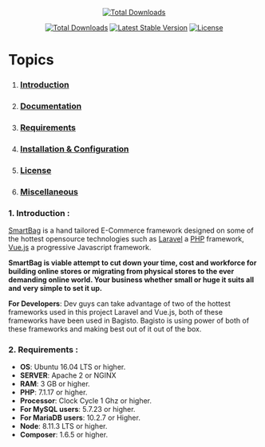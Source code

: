 <p align="center">
<a href="https://fiatex.io"><img src="https://fiatex.io/img/myAvatar.svg" alt="Total Downloads"></a>
</p>

<p align="center">
<a href="https://packagist.org/packages/bagisto/bagisto"><img src="https://poser.pugx.org/bagisto/bagisto/d/total.svg" alt="Total Downloads"></a>
<a href="https://packagist.org/packages/bagisto/bagisto"><img src="https://poser.pugx.org/bagisto/bagisto/v/stable.svg" alt="Latest Stable Version"></a>
<a href="https://packagist.org/packages/bagisto/bagisto"><img src="https://poser.pugx.org/bagisto/bagisto/license.svg" alt="License"></a>
</p>

# Topics
1. ### [Introduction](#1-introduction-)
2. ### [Documentation](#2-documentation-)
3. ### [Requirements](#2-requirements-)
4. ### [Installation & Configuration](#3-installation--configuration-)
5. ### [License](#4-license-)
6. ### [Miscellaneous](#5-miscellaneous-)

### 1. Introduction <a name="#1-introduction-"></a>:

[SmartBag](https://www.fiatex.io) is a hand tailored E-Commerce framework designed on some of the hottest opensource technologies
such as [Laravel](https://laravel.com) a [PHP](https://secure.php.net/) framework, [Vue.js](https://vuejs.org)
a progressive Javascript framework.

**SmartBag is viable attempt to cut down your time, cost and workforce for building online stores or migrating from physical stores
to the ever demanding online world. Your business whether small or huge it suits all and very simple to set it up.**



**For Developers**:
Dev guys can take advantage of two of the hottest frameworks used in this project Laravel and Vue.js, both of these frameworks have been used in Bagisto.
Bagisto is using power of both of these frameworks and making best out of it out of the box.

### 2. Requirements <a name="#requirements"></a>:

* **OS**: Ubuntu 16.04 LTS or higher.
* **SERVER**: Apache 2 or NGINX
* **RAM**: 3 GB or higher.
* **PHP**: 7.1.17 or higher.
* **Processor**: Clock Cycle 1 Ghz or higher.
* **For MySQL users**: 5.7.23 or higher.
* **For MariaDB users**: 10.2.7 or Higher.
* **Node**: 8.11.3 LTS or higher.
* **Composer**: 1.6.5 or higher.



